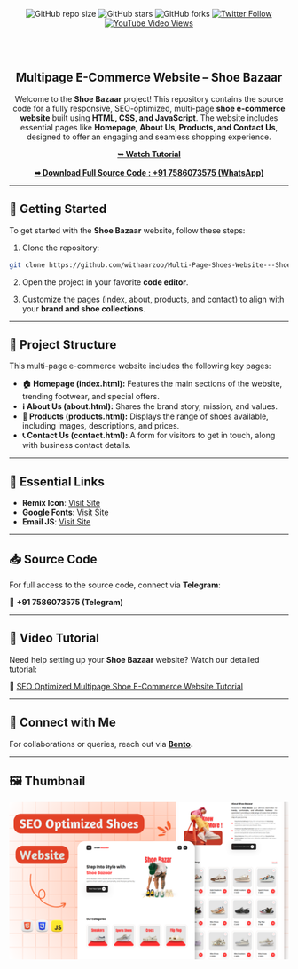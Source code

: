 <div align="center">
  
![GitHub repo size](https://img.shields.io/github/repo-size/withaarzoo/Multi-Page-Shoes-Website---ShoeBazaar)
![GitHub stars](https://shields.io/github/stars/withaarzoo/Multi-Page-Shoes-Website---ShoeBazaar?style=social)
![GitHub forks](https://shields.io/github/forks/withaarzoo/Multi-Page-Shoes-Website---ShoeBazaar?style=social)
[![Twitter Follow](https://shields.io/twitter/follow/withaarzoo?style=social)](https://twitter.com/intent/follow?screen_name=withaarzoo)
[![YouTube Video Views](https://shields.io/youtube/views/SAu7e09vXoQ?style=social)](https://youtu.be/KXymZtuRRyk)

  <br />
  <br />

  <h2 align="center">Multipage E-Commerce Website – Shoe Bazaar</h2>

Welcome to the **Shoe Bazaar** project! This repository contains the source code for a fully responsive, SEO-optimized, multi-page **shoe e-commerce website** built using **HTML, CSS, and JavaScript**. The website includes essential pages like **Homepage, About Us, Products, and Contact Us**, designed to offer an engaging and seamless shopping experience.

  <div>
    <a href="https://youtu.be/DjJTXXKETiE?si=fMJJDU_vfIv0QwdL"><strong>➥ Watch Tutorial</strong></a>
    <br>
    <br>
    <a href="tel:+917586073575"><strong>➥ Download Full Source Code : +91 7586073575 (WhatsApp)</strong></a>
  </div>

</div>

---

## 🚀 Getting Started

To get started with the **Shoe Bazaar** website, follow these steps:

1. Clone the repository:

```bash
git clone https://github.com/withaarzoo/Multi-Page-Shoes-Website---ShoeBazaar.git
```

2. Open the project in your favorite **code editor**.

3. Customize the pages (index, about, products, and contact) to align with your **brand and shoe collections**.

---

## 📂 Project Structure

This multi-page e-commerce website includes the following key pages:

- **🏠 Homepage (index.html):** Features the main sections of the website, trending footwear, and special offers.
- **ℹ️ About Us (about.html):** Shares the brand story, mission, and values.
- **👞 Products (products.html):** Displays the range of shoes available, including images, descriptions, and prices.
- **📞 Contact Us (contact.html):** A form for visitors to get in touch, along with business contact details.

---

## 🔗 Essential Links

- **Remix Icon**: [Visit Site](https://ionic.io/ionicons)
- **Google Fonts**: [Visit Site](https://fonts.google.com/)
- **Email JS**: [Visit Site](https://www.emailjs.com/)

---

## 📥 Source Code

For full access to the source code, connect via **Telegram**:

📩 **+91 7586073575 (Telegram)**

---

## 🎥 Video Tutorial

Need help setting up your **Shoe Bazaar** website? Watch our detailed tutorial:

📌 [SEO Optimized Multipage Shoe E-Commerce Website Tutorial](https://youtu.be/DjJTXXKETiE?si=fMJJDU_vfIv0QwdL)

---

## 🤝 Connect with Me

For collaborations or queries, reach out via **[Bento](https://bento.me/withaarzoo).**

---

## 🖼️ Thumbnail

![Shoe Bazaar Website Preview](./readme-image/Thumbnail-1.png "thumbnail")